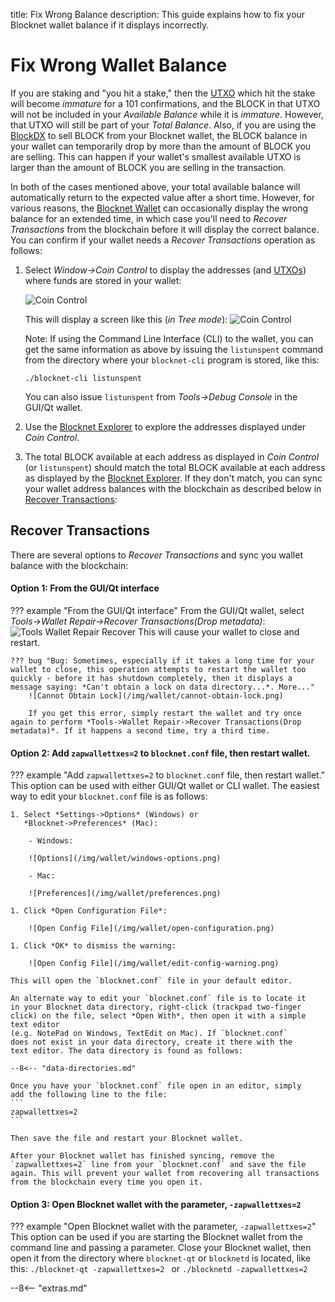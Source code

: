 title: Fix Wrong Balance
description: This guide explains how to fix your Blocknet wallet balance if it displays incorrectly.


# Fix Wrong Wallet Balance

If you are staking and "you hit a stake," then
the [UTXO](/resources/glossary/#utxo) which hit the stake will become
*immature* for a 101 confirmations, and the BLOCK in that UTXO will not be included in
your *Available Balance* while it is *immature*. However, that UTXO will still be
part of your *Total Balance*. Also, if you are using the
[BlockDX](/blockdx/introduction) to sell BLOCK from your Blocknet wallet, the BLOCK balance in your wallet can temporarily drop by
more than the amount of BLOCK you are selling. This can happen if your
wallet's smallest available UTXO is
larger than the amount of BLOCK you are selling in the transaction.

In both of the cases mentioned above, your total available balance will automatically
return to the expected value after a short time. However, for various reasons, the [Blocknet Wallet](/wallet/setup) can occasionally display the
wrong balance for an  extended time, in which case you'll need to *Recover Transactions* from the blockchain before it will display the correct balance. You can confirm if your wallet needs a *Recover Transactions* operation as follows:

1. Select *Window->Coin Control* to display the addresses (and
[UTXOs](/resources/glossary/#utxo)) where funds are stored in your
wallet:

	![Coin Control](/img/wallet/coin-control-window.png) 

	This will display a screen like this (*in Tree mode*):
	![Coin Control](/img/wallet/coin-control-screen.png)

	Note: If using the Command Line Interface (CLI) to the wallet, you can
    get the same information as above by issuing the `listunspent`
    command from the directory where your `blocknet-cli` program is
    stored, like this:
	```
	./blocknet-cli listunspent
	```
	You can also issue `listunspent` from *Tools->Debug Console* in
    the GUI/Qt wallet.

1. Use the [Blocknet Explorer](https://chainz.cryptoid.info/block/) to explore the addresses displayed under *Coin Control*.
1. The total BLOCK available at each address as displayed in *Coin
   Control* (or `listunspent`) should match the total BLOCK available at each
   address as displayed by the [Blocknet Explorer](https://chainz.cryptoid.info/block/). If they don't match,
   you can sync your wallet address balances with the blockchain as
   described below in
   [Recover Transactions](#recover-transactions):

## Recover Transactions

There are several options to *Recover Transactions* and sync you
wallet balance with the blockchain:

#### Option 1: From the GUI/Qt interface

??? example "From the GUI/Qt interface"
	From the GUI/Qt wallet, select *Tools->Wallet Repair->Recover
	Transactions(Drop metadata)*:
	![Tools Wallet Repair Recover](/img/wallet/tools-recover-transactions.png)
	This will cause your wallet to close and restart.

	??? bug "Bug: Sometimes, especially if it takes a long time for your wallet to close, this operation attempts to restart the wallet too quickly - before it has shutdown completely, then it displays a message saying: *Can't obtain a lock on data directory...*. More..."
		![Cannot Obtain Lock](/img/wallet/cannot-obtain-lock.png)

		If you get this error, simply restart the wallet and try once again to perform *Tools->Wallet Repair->Recover Transactions(Drop metadata)*. If it happens a second time, try a third time.

#### Option 2: Add `zapwallettxes=2` to `blocknet.conf` file, then restart wallet.

??? example "Add `zapwallettxes=2` to `blocknet.conf` file, then restart wallet."
	This option can be used with either GUI/Qt wallet or CLI wallet.
	The easiest way to edit your `blocknet.conf` file is as follows:

	1. Select *Settings->Options* (Windows) or
       *Blocknet->Preferences* (Mac): 

	    - Windows:

	    ![Options](/img/wallet/windows-options.png)	

	    - Mac: 

	    ![Preferences](/img/wallet/preferences.png)

	1. Click *Open Configuration File*:

	    ![Open Config File](/img/wallet/open-configuration.png)

	1. Click *OK* to dismiss the warning:

	    ![Open Config File](/img/wallet/edit-config-warning.png)

	This will open the `blocknet.conf` file in your default editor.

	An alternate way to edit your `blocknet.conf` file is to locate it
    in your Blocknet data directory, right-click (trackpad two-finger
    click) on the file, select *Open With*, then open it with a simple
    text editor
    (e.g. NotePad on Windows, TextEdit on Mac). If `blocknet.conf`
    does not exist in your data directory, create it there with the
    text editor. The data directory is found as follows:

	--8<-- "data-directories.md"

	Once you have your `blocknet.conf` file open in an editor, simply
    add the following line to the file:
	```
	zapwallettxes=2
	```

	Then save the file and restart your Blocknet wallet.

	After your Blocknet wallet has finished syncing, remove the
    `zapwallettxes=2` line from your `blocknet.conf` and save the file
    again. This will prevent your wallet from recovering all transactions
    from the blockchain every time you open it.

#### Option 3: Open Blocknet wallet with the parameter, `-zapwallettxes=2`

??? example "Open Blocknet wallet with the parameter, `-zapwallettxes=2`"
	This option can be used if you are starting the Blocknet wallet
	from the command line and passing a parameter. Close your
	Blocknet wallet, then open it from the directory where `blocknet-qt` or `blocknetd` is located, like this:
	```
	./blocknet-qt -zapwallettxes=2 
	```
	or
	```
	./blocknetd -zapwallettxes=2 
	```
	


<script type="text/javascript">
// read instructions for related links in ../snippets/extras.md
var relatedLinks = [];
</script>

--8<-- "extras.md"





